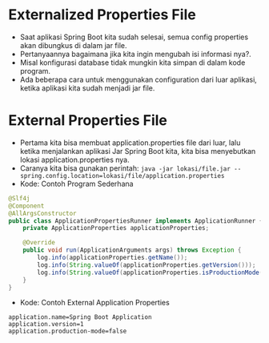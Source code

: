 # Externalized Properties File
- Saat aplikasi Spring Boot kita sudah selesai, semua config properties akan dibungkus di dalam jar file.
- Pertanyaannya bagaimana jika kita ingin mengubah isi informasi nya?.
- Misal konfigurasi database tidak mungkin kita simpan di dalam kode program.
- Ada beberapa cara untuk menggunakan configuration dari luar aplikasi, ketika aplikasi kita sudah menjadi jar file.

# External Properties File
- Pertama kita bisa membuat application.properties file dari luar, lalu ketika menjalankan aplikasi Jar Spring Boot kita, kita bisa menyebutkan lokasi application.properties nya.
- Caranya kita bisa gunakan perintah:
  ``` java -jar lokasi/file.jar --spring.config.location=lokasi/file/application.properties ```
- Kode: Contoh Program Sederhana
```java
@Slf4j
@Component
@AllArgsConstructor
public class ApplicationPropertiesRunner implements ApplicationRunner {
    private ApplicationProperties applicationProperties;

    @Override
    public void run(ApplicationArguments args) throws Exception {
        log.info(applicationProperties.getName());
        log.info(String.valueOf(applicationProperties.getVersion()));
        log.info(String.valueOf(applicationProperties.isProductionMode()));
    }
}
```
- Kode: Contoh External Application Properties
```text
application.name=Spring Boot Application
application.version=1
application.production-mode=false
```